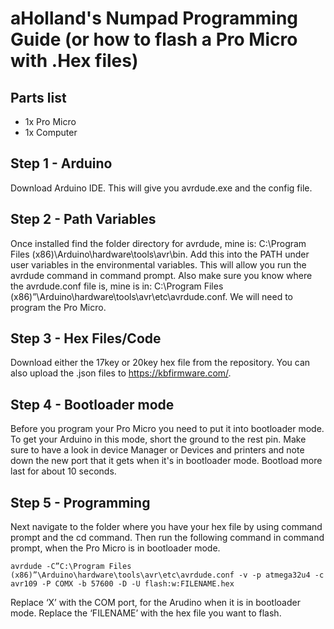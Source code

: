 # aHolland's Numpad Programming Guide (or how to flash a Pro Micro with .Hex files)

## Parts list
* 1x 	  Pro Micro
* 1x	  Computer

## Step 1 - Arduino 

Download Arduino IDE. This will give you avrdude.exe and the config file. 

## Step 2 - Path Variables

Once installed find the folder directory for avrdude, mine is: C:\Program Files (x86)\Arduino\hardware\tools\avr\bin. Add this into the PATH under user variables in the environmental variables. This will allow you run the avrdude command in command prompt. Also make sure you know where the avrdude.conf file is, mine is in: C:\Program Files (x86)”\Arduino\hardware\tools\avr\etc\avrdude.conf. We will need to program the Pro Micro.

## Step 3 - Hex Files/Code

Download either the 17key or 20key hex file from the repository. You can also upload the .json files to https://kbfirmware.com/. 

## Step 4 - Bootloader mode

Before you program your Pro Micro you need to put it into bootloader mode. To get your Arduino in this mode, short the ground to the rest pin.  Make sure to have a look in device Manager or Devices and printers and note down the new port that it gets when it's in bootloader mode. Bootload more last for about 10 seconds. 

## Step 5 - Programming 

Next navigate to the folder where you have your hex file by using command prompt and the cd command.  Then run the following command in command prompt, when the Pro Micro is in bootloader mode. 
```
avrdude -C”C:\Program Files (x86)”\Arduino\hardware\tools\avr\etc\avrdude.conf -v -p atmega32u4 -c avr109 -P COMX -b 57600 -D -U flash:w:FILENAME.hex
```
Replace ‘X’ with the COM port, for the Arudino when it is in bootloader mode.  Replace the ‘FILENAME’ with the hex file you want to flash.
